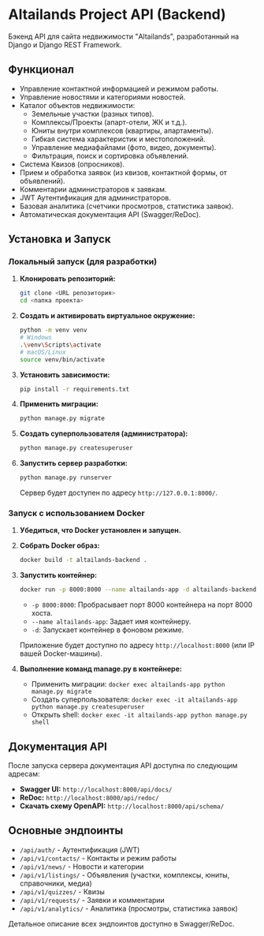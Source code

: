 # Altailands Project API (Backend)

Бэкенд API для сайта недвижимости "Altailands", разработанный на Django и Django REST Framework.

## Функционал

*   Управление контактной информацией и режимом работы.
*   Управление новостями и категориями новостей.
*   Каталог объектов недвижимости:
    *   Земельные участки (разных типов).
    *   Комплексы/Проекты (апарт-отели, ЖК и т.д.).
    *   Юниты внутри комплексов (квартиры, апартаменты).
    *   Гибкая система характеристик и местоположений.
    *   Управление медиафайлами (фото, видео, документы).
    *   Фильтрация, поиск и сортировка объявлений.
*   Система Квизов (опросников).
*   Прием и обработка заявок (из квизов, контактной формы, от объявлений).
*   Комментарии администраторов к заявкам.
*   JWT Аутентификация для администраторов.
*   Базовая аналитика (счетчики просмотров, статистика заявок).
*   Автоматическая документация API (Swagger/ReDoc).

## Установка и Запуск

### Локальный запуск (для разработки)

1.  **Клонировать репозиторий:**
    ```bash
    git clone <URL репозитория>
    cd <папка проекта>
    ```
2.  **Создать и активировать виртуальное окружение:**
    ```bash
    python -m venv venv
    # Windows
    .\venv\Scripts\activate
    # macOS/Linux
    source venv/bin/activate
    ```
3.  **Установить зависимости:**
    ```bash
    pip install -r requirements.txt
    ```
4.  **Применить миграции:**
    ```bash
    python manage.py migrate
    ```
5.  **Создать суперпользователя (администратора):**
    ```bash
    python manage.py createsuperuser
    ```
6.  **Запустить сервер разработки:**
    ```bash
    python manage.py runserver
    ```
    Сервер будет доступен по адресу `http://127.0.0.1:8000/`.

### Запуск с использованием Docker

1.  **Убедиться, что Docker установлен и запущен.**
2.  **Собрать Docker образ:**
    ```bash
    docker build -t altailands-backend .
    ```
3.  **Запустить контейнер:**
    ```bash
    docker run -p 8000:8000 --name altailands-app -d altailands-backend
    ```
    *   `-p 8000:8000`: Пробрасывает порт 8000 контейнера на порт 8000 хоста.
    *   `--name altailands-app`: Задает имя контейнеру.
    *   `-d`: Запускает контейнер в фоновом режиме.

    Приложение будет доступно по адресу `http://localhost:8000` (или IP вашей Docker-машины).

4.  **Выполнение команд manage.py в контейнере:**
    *   Применить миграции: `docker exec altailands-app python manage.py migrate`
    *   Создать суперпользователя: `docker exec -it altailands-app python manage.py createsuperuser`
    *   Открыть shell: `docker exec -it altailands-app python manage.py shell`

## Документация API

После запуска сервера документация API доступна по следующим адресам:

*   **Swagger UI:** `http://localhost:8000/api/docs/`
*   **ReDoc:** `http://localhost:8000/api/redoc/`
*   **Скачать схему OpenAPI:** `http://localhost:8000/api/schema/`

## Основные эндпоинты

*   `/api/auth/` - Аутентификация (JWT)
*   `/api/v1/contacts/` - Контакты и режим работы
*   `/api/v1/news/` - Новости и категории
*   `/api/v1/listings/` - Объявления (участки, комплексы, юниты, справочники, медиа)
*   `/api/v1/quizzes/` - Квизы
*   `/api/v1/requests/` - Заявки и комментарии
*   `/api/v1/analytics/` - Аналитика (просмотры, статистика заявок)

Детальное описание всех эндпоинтов доступно в Swagger/ReDoc. 
